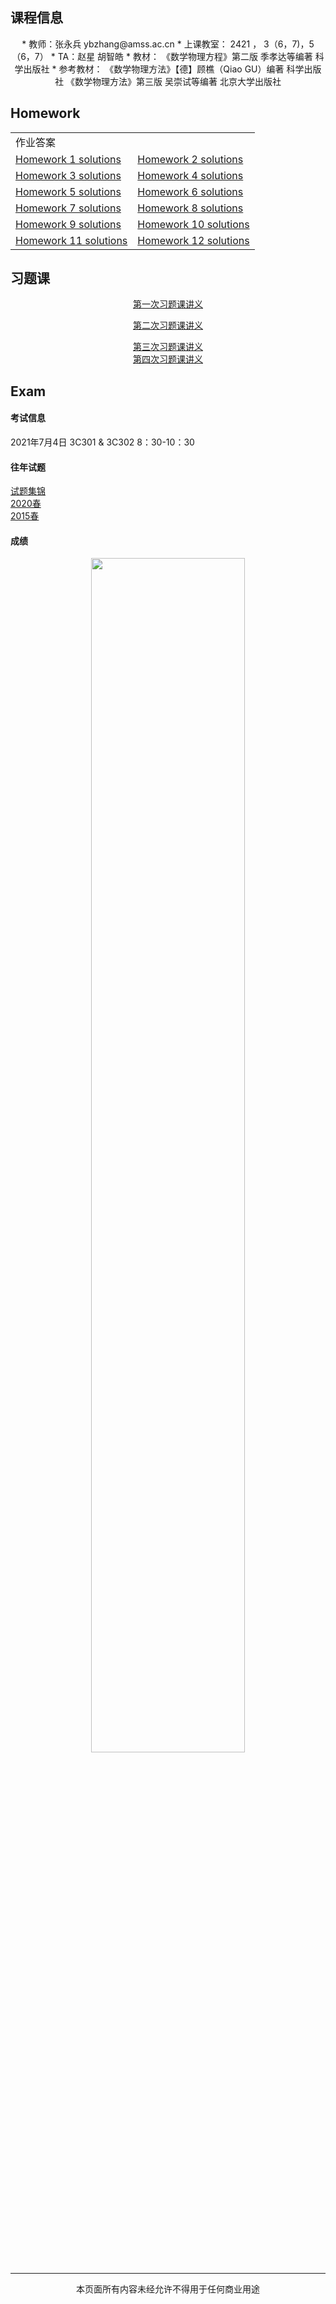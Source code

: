 ## 课程信息
<div align="center">
* 教师：张永兵 ybzhang@amss.ac.cn
* 上课教室： 2421 ， 3（6，7)，5（6，7）
* TA：赵星 胡智皓
* 教材： 《数学物理方程》第二版 季孝达等编著 科学出版社
* 参考教材：  
  《数学物理方法》【德】顾樵（Qiao GU）编著 科学出版社  
             《数学物理方法》第三版 吴崇试等编著 北京大学出版社
</div>

## Homework

<div align="center">
<table>
    <tr>
        <td>作业答案</td>
      <td> </td>
    </tr>
    <tr>
        <td><a href="{{ site.baseurl }}/作业/hw1_solution.pdf" target="_blank">Homework 1 solutions</a></td>
        <td><a href="{{ site.baseurl }}/作业/hw2_solution.pdf" target="_blank">Homework 2 solutions</a></td>
    </tr>
    <tr>
        <td><a href="{{ site.baseurl }}/作业/hw3_solution.pdf" target="_blank">Homework 3 solutions</a></td>
        <td><a href="{{ site.baseurl }}/作业/hw4_solution.pdf" target="_blank">Homework 4 solutions</a></td>
    </tr>
    <tr>
        <td><a href="{{ site.baseurl }}/作业/hw5_solution.pdf" target="_blank">Homework 5 solutions</a></td>
        <td><a href="{{ site.baseurl }}/作业/hw6_solution.pdf" target="_blank">Homework 6 solutions</a></td>
    </tr>
    <tr>
        <td><a href="{{ site.baseurl }}/作业/hw7_solution.pdf" target="_blank">Homework 7 solutions</a></td>
        <td><a href="{{ site.baseurl }}/作业/hw8_solution.pdf" target="_blank">Homework 8 solutions</a></td>
    </tr>
    <tr>
        <td><a href="{{ site.baseurl }}/作业/hw9_solution.pdf" target="_blank">Homework 9 solutions</a></td>
        <td><a href="{{ site.baseurl }}/作业/hw10_solution.pdf" target="_blank">Homework 10 solutions</a></td>
    </tr>
    <tr>
        <td><a href="{{ site.baseurl }}/作业/hw11_solution.pdf" target="_blank">Homework 11 solutions</a></td>
        <td><a href="{{ site.baseurl }}/作业/hw12_solution.pdf" target="_blank">Homework 12 solutions</a></td>
    </tr>
</table>
</div>

## 习题课

<div align="center">
<a href="{{ site.baseurl }}/习题课/Preparation.pdf" target="_blank">第一次习题课讲义</a>  
  
<a href="{{ site.baseurl }}/习题课/第二次习题课.pdf" target="_blank">第二次习题课讲义</a>   
  
<a href="{{ site.baseurl }}/习题课/第三次习题课.pdf" target="_blank">第三次习题课讲义</a>  
<a href="{{ site.baseurl }}/习题课/数理方程 总结.pdf" target="_blank">第四次习题课讲义</a>  
</div>
  
## Exam
#### 考试信息
2021年7月4日 3C301 & 3C302 8：30-10：30
#### 往年试题
<a href="{{ site.baseurl }}/test/tests.pdf" target="_blank">试题集锦</a>  
<a href="{{ site.baseurl }}/test/2020.jpg" target="_blank">2020春</a>  
<a href="{{ site.baseurl }}/test/2015春季学期数理方程期末卷.pdf" target="_blank">2015春</a>
#### 成绩
<div align="center">
<img src="{{ site.baseurl }}/test/grade.png" width="70%">
</div>
                                                                
---
<center>本页面所有内容未经允许不得用于任何商业用途</center>
